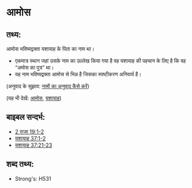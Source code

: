 # आमोस #

## तथ्य: ##

आमोस भविष्यद्वक्ता यशायाह के पिता का नाम था।

* एकमात्र स्थान जहां उसके नाम का उल्लेख किया गया है वह यशायाह की पहचान के लिए है कि वह “अमोस का पुत्र” था।
* यह नाम भविष्यद्वक्ता आमोस से भिन्न है जिसका स्पष्टीकरण अनिवार्य है।

(अनुवाद के सुझाव: [नामों का अनुवाद कैसे करें](rc://hi/ta/man/translate/translate-names))

(यह भी देखें: [आमोस](../names/amos.md), [यशायाह](../names/isaiah.md))

## बाइबल सन्दर्भ: ##

* [2 राजा 19:1-2](rc://hi/tn/help/2ki/19/01)
* [यशायाह 37:1-2](rc://hi/tn/help/isa/37/01)
* [यशायाह 37:21-23](rc://hi/tn/help/isa/37/21)

## शब्द तथ्य: ##

* Strong's: H531
